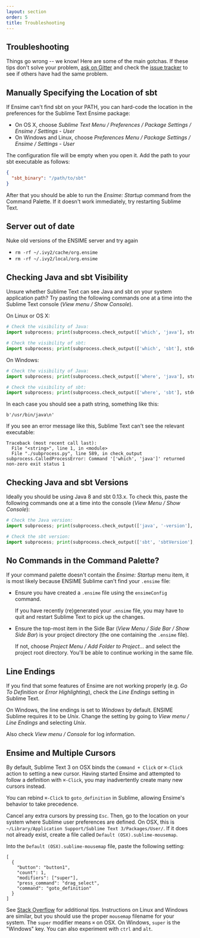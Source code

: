 ```yaml
---
layout: section
order: 5
title: Troubleshooting
---
```


## Troubleshooting

Things go wrong -- we know! Here are some of the main gotchas. If these tips don't solve your problem, [ask on Gitter][gitter] and check the [issue tracker][issues] to see if others have had the same problem.

## Manually Specifying the Location of sbt

If Ensime can't find sbt on your PATH, you can hard-code the location in the preferences for the Sublime Text Ensime package:

- On OS X, choose *Sublime Text Menu / Preferences / Package Settings / Ensime / Settings - User*
- On Windows and Linux, choose *Preferences Menu / Package Settings / Ensime / Settings - User*

The configuration file will be empty when you open it. Add the path to your sbt executable as follows:

~~~json
{
  "sbt_binary": "/path/to/sbt"
}
~~~

After that you should be able to run the *Ensime: Startup* command from the Command Palette. If it doesn't work immediately, try restarting Sublime Text.


## Server out of date

Nuke old versions of the ENSIME server and try again

- `rm -rf ~/.ivy2/cache/org.ensime`
- `rm -rf ~/.ivy2/local/org.ensime`


## Checking Java and sbt Visibility

Unsure whether Sublime Text can see Java and sbt on your system application path? Try pasting the following commands one at a time into the Sublime Text console (*View menu / Show Console*).

On Linux or OS X:

~~~ python
# Check the visibility of Java:
import subprocess; print(subprocess.check_output(['which', 'java'], stderr=subprocess.STDOUT).decode("utf-8"))

# Check the visibility of sbt:
import subprocess; print(subprocess.check_output(['which', 'sbt'], stderr=subprocess.STDOUT).decode("utf-8"))
~~~

On Windows:

~~~ python
# Check the visibility of Java:
import subprocess; print(subprocess.check_output(['where', 'java'], stderr=subprocess.STDOUT).decode("utf-8"))

# Check the visibility of sbt:
import subprocess; print(subprocess.check_output(['where', 'sbt'], stderr=subprocess.STDOUT).decode("utf-8"))
~~~

In each case you should see a path string, something like this:

~~~
b'/usr/bin/java\n'
~~~

If you see an error message like this, Sublime Text can't see the relevant executable:

~~~
Traceback (most recent call last):
  File "<string>", line 1, in <module>
  File "./subprocess.py", line 589, in check_output
subprocess.CalledProcessError: Command '['which', 'java']' returned non-zero exit status 1
~~~

## Checking Java and sbt Versions

Ideally you should be using Java 8 and sbt 0.13.x. To check this, paste the following commands one at a time into the console (*View Menu / Show Console*):

~~~ python
# Check the Java version:
import subprocess; print(subprocess.check_output(['java', '-version'], stderr=subprocess.STDOUT).decode("utf-8"))

# Check the sbt version:
import subprocess; print(subprocess.check_output(['sbt', 'sbtVersion'], stderr=subprocess.STDOUT).decode("utf-8"))
~~~

## No Commands in the Command Palette?

If your command palette doesn't contain the *Ensime: Startup* menu item, it is most likely because ENSIME Sublime can't find your `.ensime` file:

- Ensure you have created a `.ensime` file using the `ensimeConfig` command.

  If you have recently (re)generated your `.ensime` file, you may have to quit and restart Sublime Text to pick up the changes.

- Ensure the top-most item in the Side Bar (*View Menu / Side Bar / Show Side Bar*) is your project directory (the one containing the `.ensime` file).

  If not, choose *Project Menu / Add Folder to Project...* and select the project root directory. You'll be able to continue working in the same file.

## Line Endings

If you find that some features of Ensime are not working properly (e.g. *Go To Definition* or *Error Highlighting*), check the *Line Endings* setting in Sublime Text.

On Windows, the line endings is set to *Windows* by default. ENSIME Sublime requires it to be *Unix*. Change the setting by going to *View menu / Line Endings* and selecting *Unix*.

Also check *View menu / Console* for log information.

## Ensime and Multiple Cursors

By default, Sublime Text 3 on OSX binds the `Command + Click` or `⌘-Click` action to setting a new cursor. Having started Ensime and attempted to follow a definition with `⌘-Click`, you may inadvertently create many new cursors instead. 

You can rebind `⌘-Click` to `goto_definition` in Sublime, allowing Ensime's behavior to take precedence.

Cancel any extra cursors by pressing `Esc`. Then, go to the location on your system where Sublime user preferences are defined. On OSX, this is `~/Library/Application Support/Sublime Text 3/Packages/User/`. If it does not already exist, create a file called `Default (OSX).sublime-mousemap`.

Into the `Default (OSX).sublime-mousemap` file, paste the following setting:

```
[
  {
    "button": "button1",
    "count": 1,
    "modifiers": ["super"],
    "press_command": "drag_select",
    "command": "goto_definition"
  }
]
```

See [Stack Overflow][so-goto-definition] for additional tips. Instructions on Linux and Windows are similar, but you should use the proper `mousemap` filename for your system. The `super` modifier means `⌘` on OSX. On Windows, `super` is the "Windows" key. You can also experiment with `ctrl` and `alt`.

[gitter]: https://gitter.im/ensime/ensime-sublime
[issues]: https://github.com/ensime/ensime-sublime/issues
[so-goto-definition]: http://stackoverflow.com/questions/16235706/sublime-3-set-key-map-for-function-goto-definition
